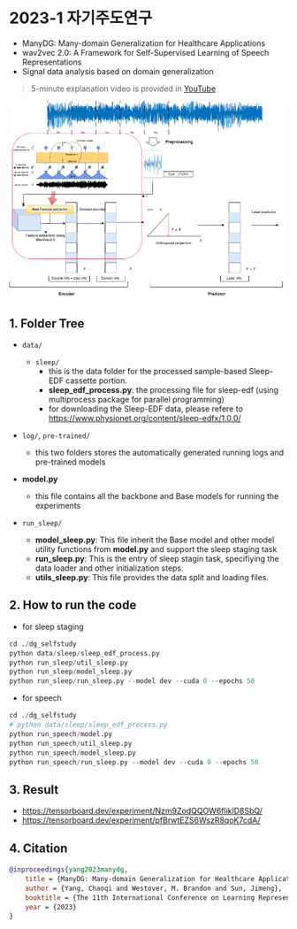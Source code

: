 # 2023-1 자기주도연구
- ManyDG: Many-domain Generalization for Healthcare Applications
- wav2vec 2.0: A Framework for Self-Supervised Learning of Speech Representations
- Signal data analysis based on domain generalization

> 5-minute explanation video is provided in [YouTube](https://drive.google.com/file/d/1ovEKEI7WhUgptVu1Gerh2lkKX_HlRGON/view?usp=sharing)



<img src="new_DG.png" width="800">

## 1. Folder Tree
- ```data/```
    - ```sleep/```
        - this is the data folder for the processed sample-based Sleep-EDF cassette portion.
        - **sleep_edf_process.py**: the processing file for sleep-edf (using multiprocess package for parallel programming)
        - for downloading the Sleep-EDF data, please refere to https://www.physionet.org/content/sleep-edfx/1.0.0/
- ```log/```, ```pre-trained/```
    - this two folders stores the automatically generated running logs and pre-trained models
- **model.py**
    - this file contains all the backbone and Base models for running the experiments

- ```run_sleep/```
    - **model_sleep.py**: This file inherit the Base model and other model utility functions from **model.py** and support the sleep staging task
    - **run_sleep.py**: This is the entry of sleep stagin task, specifiying the data loader and other initialization steps.
    - **utils_sleep.py**: This file provides the data split and loading files.

## 2. How to run the code
- for sleep staging
``` python
cd ./dg_selfstudy
python data/sleep/sleep_edf_process.py
python run_sleep/util_sleep.py
python run_sleep/model_sleep.py
python run_sleep/run_sleep.py --model dev --cuda 0 --epochs 50
```
- for speech
``` python
cd ./dg_selfstudy
# python data/sleep/sleep_edf_process.py
python run_speech/model.py
python run_speech/util_sleep.py
python run_speech/model_sleep.py
python run_speech/run_sleep.py --model dev --cuda 0 --epochs 50
```

## 3. Result
- https://tensorboard.dev/experiment/Nzm9ZodQQOW6fliklD8SbQ/
- https://tensorboard.dev/experiment/pfBrwtEZS6WszR8qoK7cdA/

## 4. Citation
```bibtex
@inproceedings{yang2023manydg,
    title = {ManyDG: Many-domain Generalization for Healthcare Applications},
    author = {Yang, Chaoqi and Westover, M. Brandon and Sun, Jimeng},
    booktitle = {The 11th International Conference on Learning Representations, {ICLR} 2023},
    year = {2023}
}
```